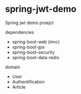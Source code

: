 # spring-jwt-demo

Spring jwt demo proejct

dependencies
- spring-boot-web (mvc)
- spring-boot-jpa
- spring-boot-security
- spring-boot-data-redis

domain
- User
- Authentification
- Article
